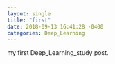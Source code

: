 ```yaml
---
layout: single
title: "first"
date: 2018-09-13 16:41:28 -0400
categories: Deep_Learning
---
```


my first Deep_Learning_study post.
